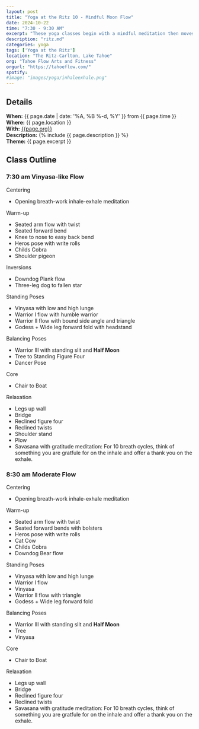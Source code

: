 ```yaml
---
layout: post
title: "Yoga at the Ritz 10 - Mindful Moon Flow"
date: 2024-10-22
time: "7:30 - 9:30 AM" 
excerpt: "These yoga classes begin with a mindful meditation then moves into a moderate flow with half moon as the peak pose. The full body workout ends with a gratitude meditation during Savasana."
description: "ritz.md" 
categories: yoga
tags: ['Yoga at the Ritz']
location: "The Ritz-Carlton, Lake Tahoe"
org: "Tahoe Flow Arts and Fitness"
orgurl: "https://tahoeflow.com/"
spotify:  
#image: "images/yoga/inhaleexhale.png"
---
```



## Details

**When:** {{ page.date | date: '%A, %B %-d, %Y' }} from {{ page.time }}   
**Where:** {{ page.location }}       
**With:** [{{page.org}}]({{page.orgurl}})   
**Description:** {% include {{ page.description }} %}   
**Theme:** {{ page.excerpt }}         

## Class Outline

### 7:30 am Vinyasa-like Flow

Centering
* Opening breath-work inhale-exhale meditation 

Warm-up
* Seated arm flow with twist
* Seated forward bend
* Knee to nose to easy back bend
* Heros pose with write rolls
* Childs Cobra 
* Shoulder pigeon

Inversions	
* Downdog Plank flow
* Three-leg dog to fallen star

Standing Poses	
* Vinyasa with low and high lunge
* Warrior I flow with humble warrior
* Warrior II flow with bound side angle and triangle
* Godess + Wide leg forward fold with headstand

Balancing Poses
* Warrior III with standing slit and **Half Moon**
* Tree to Standing Figure Four
* Dancer Pose

Core	
* Chair to Boat

Relaxation
* Legs up wall
* Bridge
* Reclined figure four
* Reclined twists
* Shoulder stand
* Plow
* Savasana with gratitude meditation: For 10 breath cycles, think of something you are gratfule for on the inhale and offer a thank you on the exhale. 
 
 
### 8:30 am Moderate Flow

Centering
* Opening breath-work inhale-exhale meditation 

Warm-up
*  Seated arm flow with twist
*  Seated forward bends with bolsters
*  Heros pose with write rolls
*  Cat Cow
*  Childs Cobra 
*  Downdog Bear flow

Standing Poses
*  Vinyasa with low and high lunge
*  Warrior I flow
*  Vinyasa
*  Warrior II flow with triangle
*  Godess + Wide leg forward fold

Balancing Poses
*  Warrior III with standing slit and **Half Moon**
*  Tree 
*  Vinyasa

Core	
*  Chair to Boat

Relaxation
*  Legs up wall
*  Bridge
*  Reclined figure four
*  Reclined twists
*  Savasana with gratitude meditation: For 10 breath cycles, think of something you are gratfule for on the inhale and offer a thank you on the exhale. 
 
